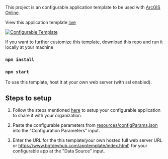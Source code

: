 This project is an configurable application template to be used with [ArcGIS Online](https://www.arcgis.com/home/index.html).

View this application template [live](https://www.bgtdevhub.com/apptemplate/index.html)

[![Configurable Template](https://img.youtube.com/vi/-Y0VmirF_Kw/0.jpg)](https://www.youtube.com/watch?v=-Y0VmirF_Kw "Configurable Template")

If you want to further customize this template, download this repo and run it locally at your machine

### `npm install`
### `npm start`

To use this template, host it at your own web server (with ssl enabled).

## Steps to setup

1. Follow the steps mentioned [here](https://doc.arcgis.com/en/arcgis-online/create-maps/create-app-templates.htm) to setup your configurable application to share it with your organization.

2. Paste the configurable parameters from [resources/configParams.json](resources/configParams.json) into the "Configuration Parameters" input.

3. Enter the URL for the this template(your own hosted full web server URL or https://www.bgtdevhub.com/apptemplate/index.html) for your configurable app at the "Data Source" input. 

